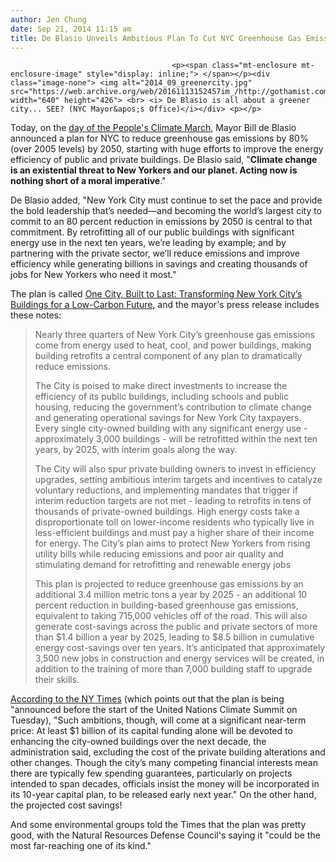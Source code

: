 ```yaml
---
author: Jen Chung
date: Sep 21, 2014 11:15 am
title: De Blasio Unveils Ambitious Plan To Cut NYC Greenhouse Gas Emissions By 80%
---
```


	
										<p><span class="mt-enclosure mt-enclosure-image" style="display: inline;"> </span></p><div class="image-none"> <img alt="2014_09_greenercity.jpg" src="https://web.archive.org/web/20161113152457im_/http://gothamist.com/attachments/jen/2014_09_greenercity.jpg" width="640" height="426"> <br> <i> De Blasio is all about a greener city... SEE? (NYC Mayor&apos;s Office)</i></div> <p></p>

<p>Today, on the <a href="https://web.archive.org/web/20161113152457/http://gothamist.com/2014/09/21/the_peoples_climate_march_is_todayh.php">day of the People&apos;s Climate March</a>, Mayor Bill de Blasio announced a plan for NYC to reduce greenhouse gas emissions by 80% (over 2005 levels) by 2050, starting with huge efforts to improve the energy efficiency of public and private buildings. De Blasio said, &quot;<strong>Climate change is an existential threat to New Yorkers and our planet. Acting now is nothing short of a moral imperative</strong>.&quot; </p>

<p>De Blasio added, &quot;New York City must continue to set the pace and provide the bold leadership that&#x2019;s needed&#x2014;and becoming the world&#x2019;s largest city to commit to an 80 percent reduction in emissions by 2050 is central to that commitment. By retrofitting all of our public buildings with significant energy use in the next ten years, we&#x2019;re leading by example; and by partnering with the private sector, we&#x2019;ll reduce emissions and improve efficiency while generating billions in savings and creating thousands of jobs for New Yorkers who need it most.&quot;</p>

<p> The plan is called <a href="https://web.archive.org/web/20161113152457/http://www.nyc.gov/html/builttolast/pages/home/home.shtml">One City, Built to Last: Transforming New York City&#x2019;s Buildings for a Low-Carbon Future</a>, and the mayor&apos;s press release includes these notes:</p>

<blockquote>Nearly three quarters of New York City&#x2019;s greenhouse gas emissions come from energy used to heat, cool, and power buildings, making building retrofits a central component of any plan to dramatically reduce emissions.
 
The City is poised to make direct investments to increase the efficiency of its public buildings, including schools and public housing, reducing the government&#x2019;s contribution to climate change and generating operational savings for New York City taxpayers. Every single city-owned building with any significant energy use - approximately 3,000 buildings - will be retrofitted within the next ten years, by 2025, with interim goals along the way.
 
The City will also spur private building owners to invest in efficiency upgrades, setting ambitious interim targets and incentives to catalyze voluntary reductions, and implementing mandates that trigger if interim reduction targets are not met - leading to retrofits in tens of thousands of private-owned buildings. High energy costs take a disproportionate toll on lower-income residents who typically live in less-efficient buildings and must pay a higher share of their income for energy. The City&#x2019;s plan aims to protect New Yorkers from rising utility bills while reducing emissions and poor air quality and stimulating demand for retrofitting and renewable energy jobs
 
This plan is projected to reduce greenhouse gas emissions by an additional 3.4 million metric tons a year by 2025 - an additional 10 percent reduction in building-based greenhouse gas emissions, equivalent to taking 715,000 vehicles off of the road. This will also generate cost-savings across the public and private sectors of more than $1.4 billion a year by 2025, leading to $8.5 billion in cumulative energy cost-savings over ten years. It&#x2019;s anticipated that approximately 3,500 new jobs in construction and energy services will be created, in addition to the training of more than 7,000 building staff to upgrade their skills.</blockquote>

<p><a href="https://web.archive.org/web/20161113152457/http://www.nytimes.com/2014/09/21/nyregion/new-york-city-plans-major-energy-efficiency-improvements-in-its-buildings.html?partner=rss&amp;emc=rss&amp;_r=1">According to the NY Times</a> (which points out that the plan is being &quot;announced before the start of the United Nations Climate Summit on Tuesday),  &quot;Such ambitions, though, will come at a significant near-term price: At least $1 billion of its capital funding alone will be devoted to enhancing the city-owned buildings over the next decade, the administration said, excluding the cost of the private building alterations and other changes. Though the city&#x2019;s many competing financial interests mean there are typically few spending guarantees, particularly on projects intended to span decades, officials insist the money will be incorporated in its 10-year capital plan, to be released early next year.&quot; On the other hand, the projected cost savings!</p>

<p>And some environmental groups told the Times that the plan was pretty good, with the Natural Resources Defense Council&apos;s saying it &quot;could be the most far-reaching one of its kind.&quot; </p>					
										
									
				
